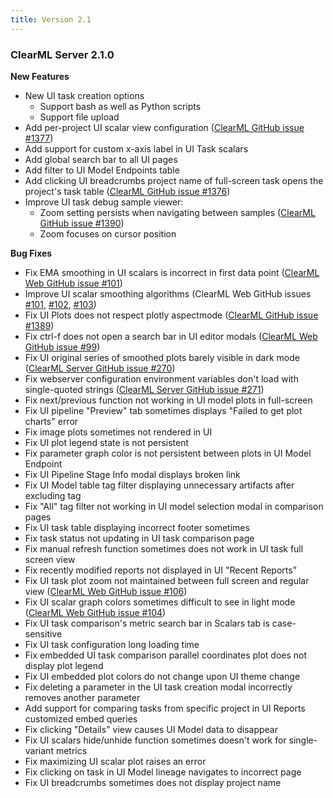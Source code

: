 ```yaml
---
title: Version 2.1
---
```


### ClearML Server 2.1.0

**New Features**
* New UI task creation options
  * Support bash as well as Python scripts
  * Support file upload
* Add per-project UI scalar view configuration ([ClearML GitHub issue #1377](https://github.com/clearml/clearml/issues/1377))
* Add support for custom x-axis label in UI Task scalars
* Add global search bar to all UI pages
* Add filter to UI Model Endpoints table 
* Add clicking UI breadcrumbs project name of full-screen task opens the project's task table ([ClearML GitHub issue #1376](https://github.com/clearml/clearml/issues/1376))
* Improve UI task debug sample viewer:
  * Zoom setting persists when navigating between samples ([ClearML GitHub issue #1390](https://github.com/clearml/clearml/issues/1390))
  * Zoom focuses on cursor position

**Bug Fixes**
* Fix EMA smoothing in UI scalars is incorrect in first data point ([ClearML Web GitHub issue #101](https://github.com/clearml/clearml-web/issues/101))
* Improve UI scalar smoothing algorithms (ClearML Web GitHub issues [#101](https://github.com/clearml/clearml-web/issues/101), 
  [#102](https://github.com/clearml/clearml-web/issues/102), [#103](https://github.com/clearml/clearml-web/issues/103))
* Fix UI Plots does not respect plotly aspectmode ([ClearML GitHub issue #1389](https://github.com/clearml/clearml/issues/1389))
* Fix ctrl-f does not open a search bar in UI editor modals ([ClearML Web GitHub issue #99](https://github.com/clearml/clearml-web/issues/99))
* Fix UI original series of smoothed plots barely visible in dark mode ([ClearML Server GitHub issue #270](https://github.com/clearml/clearml-server/issues/270))
* Fix webserver configuration environment variables don't load with single-quoted strings ([ClearML Server GitHub issue #271](https://github.com/clearml/clearml-server/issues/271))
* Fix next/previous function not working in UI model plots in full-screen
* Fix UI pipeline "Preview" tab sometimes displays "Failed to get plot charts" error
* Fix image plots sometimes not rendered in UI
* Fix UI plot legend state is not persistent
* Fix parameter graph color is not persistent between plots in UI Model Endpoint 
* Fix UI Pipeline Stage Info modal displays broken link
* Fix UI Model table tag filter displaying unnecessary artifacts after excluding tag
* Fix "All" tag filter not working in UI model selection modal in comparison pages
* Fix UI task table displaying incorrect footer sometimes
* Fix task status not updating in UI task comparison page
* Fix manual refresh function sometimes does not work in UI task full screen view
* Fix recently modified reports not displayed in UI "Recent Reports"
* Fix UI task plot zoom not maintained between full screen and regular view ([ClearML Web GitHub issue #106](https://github.com/clearml/clearml-web/issues/106))
* Fix UI scalar graph colors sometimes difficult to see in light mode ([ClearML Web GitHub issue #104](https://github.com/clearml/clearml-web/issues/104))
* Fix UI task comparison's metric search bar in Scalars tab is case-sensitive
* Fix UI task configuration long loading time
* Fix embedded UI task comparison parallel coordinates plot does not display plot legend
* Fix UI embedded plot colors do not change upon UI theme change
* Fix deleting a parameter in the UI task creation modal incorrectly removes another parameter
* Add support for comparing tasks from specific project in UI Reports customized embed queries 
* Fix clicking "Details" view causes UI Model data to disappear
* Fix UI scalars hide/unhide function sometimes doesn't work for single-variant metrics
* Fix maximizing UI scalar plot raises an error
* Fix clicking on task in UI Model lineage navigates to incorrect page
* Fix UI breadcrumbs sometimes does not display project name

